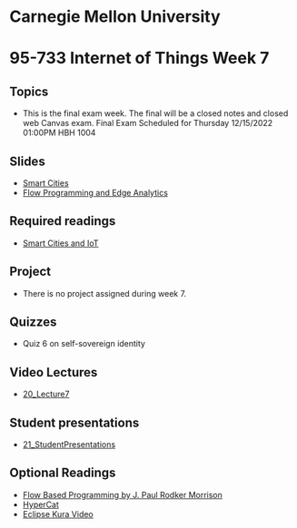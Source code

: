 # Carnegie Mellon University

# 95-733 Internet of Things Week 7

## Topics

+ This is the final exam week. The final will be a closed notes and closed web Canvas exam.
Final Exam Scheduled for Thursday 12/15/2022 01:00PM	HBH 1004

## Slides

+ [Smart Cities](https://www.andrew.cmu.edu/user/mm6/95-733/PowerPoint/06_Smart_Cities.pdf)
+ [Flow Programming and Edge Analytics](https://www.andrew.cmu.edu/user/mm6/95-733/PowerPoint/07_FlowProgramming.pdf)

## Required readings

+ [Smart Cities and IoT](https://www.tandfonline.com/doi/full/10.1080/15228053.2019.1587572)

## Project

+ There is no project assigned during week 7.

## Quizzes

+ Quiz 6 on self-sovereign identity

## Video Lectures

+ [20_Lecture7](https://heinzcollege.mediasite.com/Mediasite/Play/2935e6dcc4d945b89ca9c3bb0ff9e43e1d)

## Student presentations

+ [21_StudentPresentations](https://heinzcollege.mediasite.com/Mediasite/Play/32d1d07e8dfe4280aa1d56064b9983e91d)

## Optional Readings

+ [Flow Based Programming by J. Paul Rodker Morrison](https://youtu.be/up2yhNTsaDs)
+ [HyperCat](https://youtu.be/6Ps8iEGRi1U)
+ [Eclipse Kura Video](https://www.youtube.com/watch?v=ia8cLnR1uFI)
